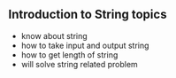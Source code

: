 ## Introduction to String topics

- know about string
- how to take input and output string
- how to get length of string
- will solve string related problem

